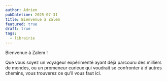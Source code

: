 ```yaml
---
author: Adrien
pubDatetime: 2025-07-31
title: Bienvenue à Zalem
featured: true
draft: true
tags:
  - librairie
---
```

Bienvenue à Zalem !

Que vous soyez un voyageur expérimenté ayant déjà parcouru des milliers de mondes, ou un promeneur curieux qui voudrait se confronter à d'autres chemins, vous trouverez ce qu'il vous faut ici.